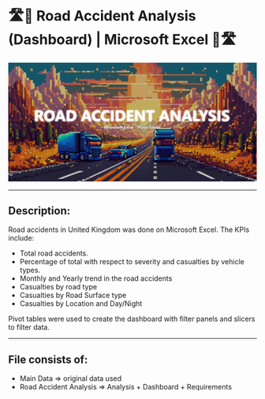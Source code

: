 # :motorway::car: Road Accident Analysis (Dashboard) | Microsoft Excel :car::motorway:

![Banner](https://github.com/yuunam97/car-accident-dashboard-excel/blob/main/images/banner.png?raw=true)

-------------------------------------------------------------------------------------------------

## Description:
Road accidents in United Kingdom was done on Microsoft Excel. The KPIs include: 
- Total road accidents.
- Percentage of total with respect to severity and casualties by vehicle types.
- Monthly and Yearly trend in the road accidents
- Casualties by road type
- Casualties by Road Surface type
- Casualties by Location and Day/Night

Pivot tables were used to create the dashboard with filter panels and slicers to filter data.

-------------------------------------------------------------------------------------------------

## File consists of:
- Main Data => original data used
- Road Accident Analysis => Analysis + Dashboard + Requirements